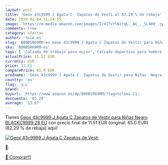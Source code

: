 ```yaml
---
layout: post
title: 'Geox 43c9999 J Agata C  Zapatos de Vesti al 82.29 % de rebaja'
date: 2020-02-04 11:24:55
image: 'https://m.media-amazon.com/images/I/417xYl6iYqL._AC_._SL400_.jpg'
comments: true
category: ofertas
author: 'tole.es'
slug: 'B00BSR69RM-es Geox 43c9999 J Agata C Zapatos de Vestir para Niñas Negro...'
sku: 'B00BSR69RM-es'
tags: [ 'Calzado de trabajo para mujer','Calzado deportivo para hombre','Calzado sanitario y de hostelería para mujer','Chanclas y sandalias de piscina para hombre','Sandalias y chanclas para niña','Zapatillas y calzado deportivo para hombre','Zapatos','Zapatos para hombre','Zapatos para mujer','Zapatos para niñas pequeñas','Zapatos y complementos','Zuecos sanitarios y de hostelería para mujer','Zuecos y mules para hombre','zapatos', ]
actualPrice: 11.51 EUR
currency: EUR
price: 11.51
comparePrice: 65.0 EUR
prodname: 'Geox 43c9999 J Agata C  Zapatos de Vestir para Niñas  Negro  BLACKC9999   28 EU'
country: 'es'
flag: '🇪🇸'
brand: ''
buyurl: 'https://www.amazon.es/dp/B00BSR69RM/?tag=tolees-21'
descuento: '82.29'
average: '13.67'
---
```


Tienes [Geox 43c9999 J Agata C  Zapatos de Vestir para Niñas  Negro  BLACKC9999   28 EU](https://www.amazon.es/dp/B00BSR69RM/?tag=tolees-21) con precio final de  11.51 EUR (original: 65.0 EUR) (82.29 %  de rebaja) aqui!

[![Geox 43c9999 J Agata C  Zapatos de Vesti](https://m.media-amazon.com/images/I/417xYl6iYqL._AC_._SL400_.jpg)](https://www.amazon.es/dp/B00BSR69RM/?tag=tolees-21)

🔎:


[🛒 Comprar!!!](https://www.amazon.es/dp/B00BSR69RM/?tag=tolees-21)
